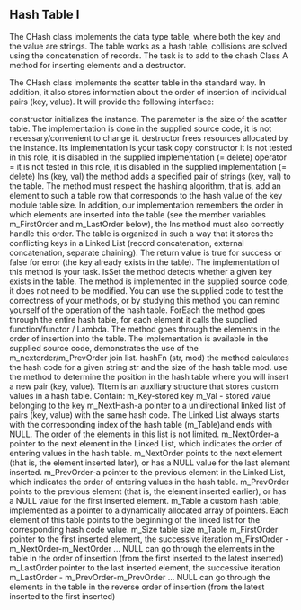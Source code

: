 ## Hash Table I

The CHash class implements the data type table, where both the key and the value are strings. The table works as a hash table, collisions are solved using the concatenation of records. The task is to add to the chash Class A method for inserting elements and a destructor.

The CHash class implements the scatter table in the standard way. In addition, it also stores information about the order of insertion of individual pairs (key, value). It will provide the following interface:

constructor
initializes the instance. The parameter is the size of the scatter table. The implementation is done in the supplied source code, it is not necessary/convenient to change it.
destructor
frees resources allocated by the instance. Its implementation is your task
copy constructor
it is not tested in this role, it is disabled in the supplied implementation (= delete)
operator =
it is not tested in this role, it is disabled in the supplied implementation (= delete)
Ins (key, val)
the method adds a specified pair of strings (key, val) to the table. The method must respect the hashing algorithm, that is, add an element to such a table row that corresponds to the hash value of the key module table size. In addition, our implementation remembers the order in which elements are inserted into the table (see the member variables m_FirstOrder and m_LastOrder below), the Ins method must also correctly handle this order. The table is organized in such a way that it stores the conflicting keys in a Linked List (record concatenation, external concatenation, separate chaining). The return value is true for success or false for error (the key already exists in the table). The implementation of this method is your task.
IsSet
the method detects whether a given key exists in the table. The method is implemented in the supplied source code, it does not need to be modified. You can use the supplied code to test the correctness of your methods, or by studying this method you can remind yourself of the operation of the hash table.
ForEach
the method goes through the entire hash table, for each element it calls the supplied function/functor / Lambda. The method goes through the elements in the order of insertion into the table. The implementation is available in the supplied source code, demonstrates the use of the m_nextorder/m_PrevOrder join list.
hashFn (str, mod)
the method calculates the hash code for a given string str and the size of the hash table mod. use the method to determine the position in the hash table where you will insert a new pair (key, value).
TItem
is an auxiliary structure that stores custom values in a hash table. Contain:
m_Key-stored key
m_Val - stored value belonging to the key
m_NextHash-a pointer to a unidirectional linked list of pairs (key, value) with the same hash code. The Linked List always starts with the corresponding index of the hash table (m_Table)and ends with NULL. The order of the elements in this list is not limited.
m_NextOrder-a pointer to the next element in the Linked List, which indicates the order of entering values in the hash table. m_NextOrder points to the next element (that is, the element inserted later), or has a NULL value for the last element inserted.
m_PrevOrder-a pointer to the previous element in the Linked List, which indicates the order of entering values in the hash table. m_PrevOrder points to the previous element (that is, the element inserted earlier), or has a NULL value for the first inserted element.
m_Table
a custom hash table, implemented as a pointer to a dynamically allocated array of pointers. Each element of this table points to the beginning of the linked list for the corresponding hash code value.
m_Size
table size m_Table
m_FirstOrder
pointer to the first inserted element, the successive iteration m_FirstOrder - m_NextOrder-m_NextOrder ... NULL can go through the elements in the table in the order of insertion (from the first inserted to the latest inserted)
m_LastOrder
pointer to the last inserted element, the successive iteration m_LastOrder - m_PrevOrder-m_PrevOrder ... NULL can go through the elements in the table in the reverse order of insertion (from the latest inserted to the first inserted)
